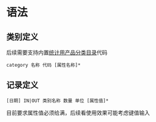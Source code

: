 # 语法

## 类别定义

后续需要支持内置[统计用产品分类目录](http://www.stats.gov.cn/tjsj/tjbz/tjypflml/)代码

```
category 名称 代码 [属性名称]*
```

## 记录定义

```
[日期] IN|OUT 类别名称 数量 单位 [属性值]*
```

目前要求属性值必须给满，后续看使用效果可能考虑键值输入